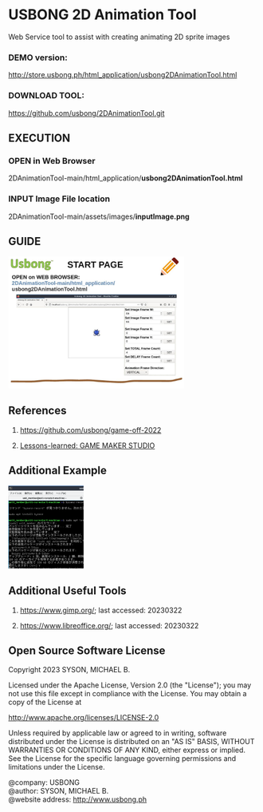 # USBONG 2D Animation Tool

Web Service tool to assist with creating animating 2D sprite images

### DEMO version: 

http://store.usbong.ph/html_application/usbong2DAnimationTool.html

### DOWNLOAD TOOL:

https://github.com/usbong/2DAnimationTool.git

## EXECUTION

### OPEN in Web Browser

2DAnimationTool-main/html_application/<b>usbong2DAnimationTool.html</b>

### INPUT Image File location 

2DAnimationTool-main/assets/images/<b>inputImage.png</b>

## GUIDE

[<img src="https://github.com/usbong/2DAnimationTool/blob/main/GUIDE/2DAnimationToolGuideSlideSetJpgVersion/usbong2DAnimationToolGuidePage2.jpg" width="70%">](https://github.com/usbong/2DAnimationTool/blob/main/GUIDE/usbong2DAnimationToolGuide.md)

## References

1) https://github.com/usbong/game-off-2022

2) [Lessons-learned: GAME MAKER STUDIO](https://github.com/usbong/newsletters/blob/main/notes/LessonsLearned/GameMakerStudio/GameMakerStudioV20230216.md)

## Additional Example

<img src="https://github.com/usbong/2DAnimationTool/blob/main/screenshots/usbong2DAnimationToolMotionTweenRotationClippedImageOKV20230424T1500.gif" width="30%">

## Additional Useful Tools

1) https://www.gimp.org/; last accessed: 20230322

2) https://www.libreoffice.org/; last accessed: 20230322

## Open Source Software License
Copyright 2023 SYSON, MICHAEL B.

Licensed under the Apache License, Version 2.0 (the "License"); you may not use this file except in compliance with the License. You may obtain a copy of the License at

   http://www.apache.org/licenses/LICENSE-2.0
  
Unless required by applicable law or agreed to in writing, software distributed under the License is distributed on an "AS IS" BASIS, WITHOUT WARRANTIES OR CONDITIONS OF ANY KIND, either express or implied. See the License for the specific language governing permissions and limitations under the License.

@company: USBONG<br/>
@author: SYSON, MICHAEL B.<br/>
@website address: http://www.usbong.ph<br/>
